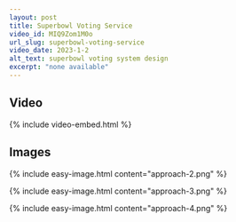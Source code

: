 ```yaml
---
layout: post
title: Superbowl Voting Service
video_id: MIQ9Zom1M0o
url_slug: superbowl-voting-service
video_date: 2023-1-2
alt_text: superbowl voting system design
excerpt: "none available"
---
```



## Video

{% include video-embed.html %}


## Images

{% include easy-image.html content="approach-2.png" %}

{% include easy-image.html content="approach-3.png" %}

{% include easy-image.html content="approach-4.png" %}

